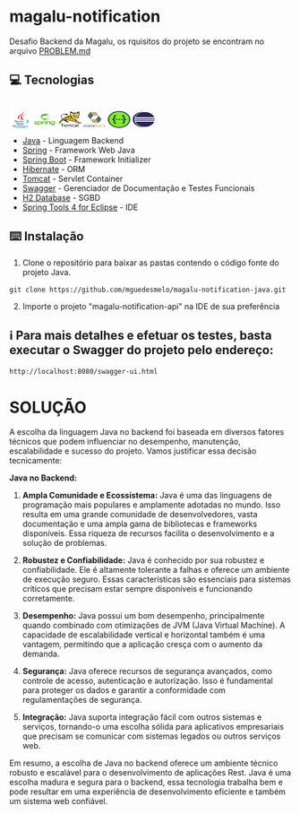 # magalu-notification
Desafio Backend da Magalu, os rquisitos do projeto se encontram no arquivo [PROBLEM.md](https://github.com/mguedesmelo/magalu-notification/blob/main/PROBLEM.md)

## 💻 Tecnologias
<div style="display: inline_block"><br>
  <img align="center" alt="mguedesmelo-java" height="30" width="40" src="https://raw.githubusercontent.com/devicons/devicon/master/icons/java/java-original.svg">
  <img align="center" alt="mguedesmelo-springboot" height="30" width="40" src="https://github.com/devicons/devicon/blob/master/icons/spring/spring-original-wordmark.svg">
  <img align="center" alt="mguedesmelo-tomcat" height="30" width="40" src="https://github.com/devicons/devicon/blob/master/icons/tomcat/tomcat-original-wordmark.svg">
  <img align="center" alt="mguedesmelo-hibernate" height="30" width="40" src="https://github.com/devicons/devicon/blob/master/icons/hibernate/hibernate-original-wordmark.svg">
  <img align="center" alt="mguedesmelo-swagger" height="30" width="40" src="https://github.com/devicons/devicon/blob/master/icons/swagger/swagger-original.svg">
  <img align="center" alt="mguedesmelo-eclipse" height="30" width="40" src="https://github.com/devicons/devicon/blob/master/icons/eclipse/eclipse-plain.svg">
</div>

* [Java](https://www.java.com/) - Linguagem Backend
* [Spring](https://spring.io/) - Framework Web Java
* [Spring Boot](https://spring.io/projects/spring-boot) - Framework Initializer
* [Hibernate](http://hibernate.org/orm/) - ORM
* [Tomcat](http://tomcat.apache.org/) - Servlet Container
* [Swagger](https://swagger.io/) - Gerenciador de Documentação e Testes Funcionais
* [H2 Database](http://www.h2database.com) - SGBD
* [Spring Tools 4 for Eclipse](https://spring.io/tools) - IDE


## ⌨️ Instalação
1. Clone o repositório para baixar as pastas contendo o código fonte do projeto Java.

```
git clone https://github.com/mguedesmelo/magalu-notification-java.git
```
2. Importe o projeto "magalu-notification-api" na IDE de sua preferência

## ℹ️ Para mais detalhes e efetuar os testes, basta executar o Swagger do projeto pelo endereço:
```
http://localhost:8080/swagger-ui.html
```

# SOLUÇÃO

A escolha da linguagem Java no backend foi baseada em diversos fatores técnicos que podem influenciar no desempenho, manutenção, escalabilidade e sucesso do projeto. Vamos justificar essa decisão tecnicamente:

**Java no Backend:**

1. **Ampla Comunidade e Ecossistema:** Java é uma das linguagens de programação mais populares e amplamente adotadas no mundo. Isso resulta em uma grande comunidade de desenvolvedores, vasta documentação e uma ampla gama de bibliotecas e frameworks disponíveis. Essa riqueza de recursos facilita o desenvolvimento e a solução de problemas.

2. **Robustez e Confiabilidade:** Java é conhecido por sua robustez e confiabilidade. Ele é altamente tolerante a falhas e oferece um ambiente de execução seguro. Essas características são essenciais para sistemas críticos que precisam estar sempre disponíveis e funcionando corretamente.

3. **Desempenho:** Java possui um bom desempenho, principalmente quando combinado com otimizações de JVM (Java Virtual Machine). A capacidade de escalabilidade vertical e horizontal também é uma vantagem, permitindo que a aplicação cresça com o aumento da demanda.

4. **Segurança:** Java oferece recursos de segurança avançados, como controle de acesso, autenticação e autorização. Isso é fundamental para proteger os dados e garantir a conformidade com regulamentações de segurança.

5. **Integração:** Java suporta integração fácil com outros sistemas e serviços, tornando-o uma escolha sólida para aplicativos empresariais que precisam se comunicar com sistemas legados ou outros serviços web.

Em resumo, a escolha de Java no backend oferece um ambiente técnico robusto e escalável para o desenvolvimento de aplicações Rest. Java é uma escolha madura e segura para o backend, essa tecnologia trabalha bem e pode resultar em uma experiência de desenvolvimento eficiente e também um sistema web confiável.

